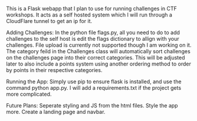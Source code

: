This is a Flask webapp that I plan to use for running challenges in CTF workshops.
It acts as a self hosted system which I will run through a CloudFlare tunnel to get an ip for it.

Adding Challenges:
  In the python file flags.py, all you need to do to add challenges to the self host is edit the 
  flags dictionary to allign with your challenges. File upload is currently not supported though
  I am working on it. The category feild in the Challenges class will automatically sort challenges
  on the challenges page into their correct categories. This will be adjusted later to also include
  a points system using another ordering method to order by points in their respective categories.

Running the App:
  Simply use pip to ensure flask is installed, and use the command python app.py. I will add a 
  requirements.txt if the project gets more complicated.

Future Plans:
  Seperate styling and JS from the html files.
  Style the app more.
  Create a landing page and navbar.
